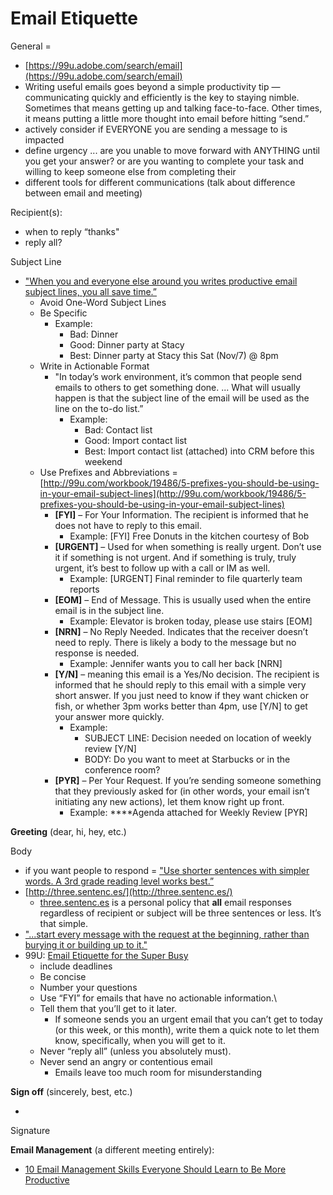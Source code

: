 # Email Etiquette

General = 

* [https://99u.adobe.com/search/email](https://99u.adobe.com/search/email)
* Writing useful emails goes beyond a simple productivity tip — communicating quickly and efficiently is the key to staying nimble. Sometimes that means getting up and talking face-to-face. Other times, it means putting a little more thought into email before hitting “send.” 
* actively consider if EVERYONE you are sending a message to is impacted
* define urgency ... are you unable to move forward with ANYTHING until you get your answer? or are you wanting to complete your task and willing to keep someone else from completing their
* different tools for different communications \(talk about difference between email and meeting\) 

Recipient\(s\):

* when to reply “thanks"
* reply all?

Subject Line

* ["When you and everyone else around you writes productive email subject lines, you all save time.”](http://www.asianefficiency.com/email-management/productive-email-subject-lines/) 
  * Avoid One-Word Subject Lines
  * Be Specific
    * Example:
      * Bad: Dinner
      * Good: Dinner party at Stacy
      * Best: Dinner party at Stacy this Sat \(Nov/7\) @ 8pm 
  * Write in Actionable Format
    * "In today’s work environment, it’s common that people send emails to others to get something done. ... What will usually happen is that the subject line of the email will be used as the line on the to-do list.”
      * Example:
        * Bad: Contact list
        * Good: Import contact list
        * Best: Import contact list \(attached\) into CRM before this weekend 
  * Use Prefixes and Abbreviations = [http://99u.com/workbook/19486/5-prefixes-you-should-be-using-in-your-email-subject-lines](http://99u.com/workbook/19486/5-prefixes-you-should-be-using-in-your-email-subject-lines)  
    * **\[FYI\]** – For Your Information. The recipient is informed that he does not have to reply to this email.
      * Example: \[FYI\] Free Donuts in the kitchen courtesy of Bob
    * **\[URGENT\]** – Used for when something is really urgent. Don’t use it if something is not urgent. And if something is truly, truly urgent, it’s best to follow up with a call or IM as well.
      * Example: \[URGENT\] Final reminder to file quarterly team reports
    * **\[EOM\]** – End of Message. This is usually used when the entire email is in the subject line.
      * Example: Elevator is broken today, please use stairs \[EOM\]
    * **\[NRN\]** – No Reply Needed. Indicates that the receiver doesn’t need to reply. There is likely a body to the message but no response is needed.
      * Example: Jennifer wants you to call her back \[NRN\]
    * **\[Y/N\]** – meaning this email is a Yes/No decision. The recipient is informed that he should reply to this email with a simple very short answer. If you just need to know if they want chicken or fish, or whether 3pm works better than 4pm, use \[Y/N\] to get your answer more quickly.
      * Example: 
        * SUBJECT LINE: Decision needed on location of weekly review \[Y/N\]
        * BODY: Do you want to meet at Starbucks or in the conference room?
    * **\[PYR\]** – Per Your Request. If you’re sending someone something that they previously asked for \(in other words, your email isn’t initiating any new actions\), let them know right up front.
      * Example: ****Agenda attached for Weekly Review \[PYR\] 

**Greeting** \(dear, hi, hey, etc.\)

Body

* if you want people to respond = ["Use shorter sentences with simpler words. A 3rd grade reading level works best.”](https://www.washingtonpost.com/news/the-switch/wp/2016/02/16/want-to-get-more-responses-for-your-emails-write-like-a-third-grader/?postshare=401455730329881&tid=ss_mail)
* [http://three.sentenc.es/](http://three.sentenc.es/)
  * [three.sentenc.es](http://three.sentenc.es/) is a personal policy that **all** email responses regardless of recipient or subject will be three sentences or less. It’s that simple. 
* ["...start every message with the request at the beginning, rather than burying it or building up to it."](http://www.lifehack.org/361724/10-email-management-skills-everyone-should-learn-more-productive)
* 99U: [Email Etiquette for the Super Busy](http://99u.com/articles/6975/email-etiquette-for-the-super-busy)
  * include deadlines
  * Be concise
  * Number your questions
  * Use “FYI” for emails that have no actionable information.\
  * Tell them that you’ll get to it later.
    * If someone sends you an urgent email that you can’t get to today \(or this week, or this month\), write them a quick note to let them know, specifically, when you will get to it.
  * Never “reply all” \(unless you absolutely must\).
  * Never send an angry or contentious email
    * Emails leave too much room for misunderstanding

**Sign off** \(sincerely, best, etc.\)

* 
Signature

**Email Management** \(a different meeting entirely\):

* [10 Email Management Skills Everyone Should Learn to Be More Productive](http://www.lifehack.org/361724/10-email-management-skills-everyone-should-learn-more-productive)


